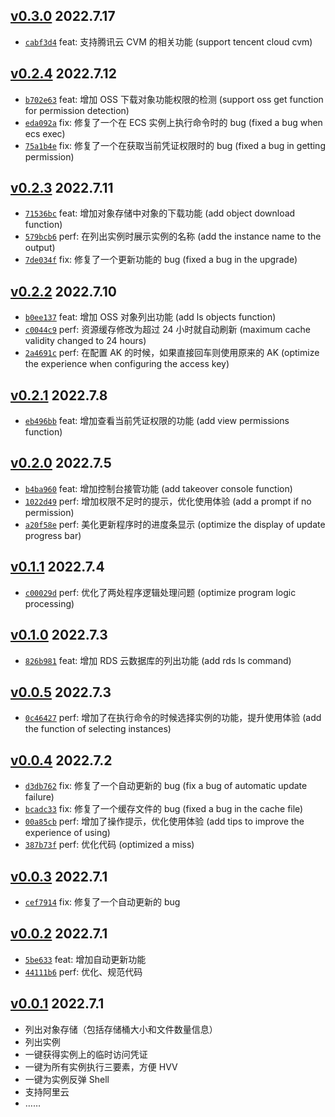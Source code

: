 ## [v0.3.0](https://github.com/teamssix/cf/releases/tag/v0.3.0) 2022.7.17

- [`cabf3d4`](https://github.com/teamssix/cf/commit/cabf3d432606a8a575825d615f47e12a079d28fe) feat: 支持腾讯云 CVM 的相关功能 (support tencent cloud cvm)

## [v0.2.4](https://github.com/teamssix/cf/releases/tag/v0.2.4) 2022.7.12

- [`b702e63`](https://github.com/teamssix/cf/commit/b702e6363642ef24582118dd14f18128a13108a3) feat: 增加 OSS 下载对象功能权限的检测 (support oss get function for permission detection)
- [`eda092a`](https://github.com/teamssix/cf/commit/eda092ae7636bac734be1a8362d1e8968394daac) fix: 修复了一个在 ECS 实例上执行命令时的 bug (fixed a bug when ecs exec)
- [`75a1b4e`](https://github.com/teamssix/cf/commit/75a1b4e9494145558e6aeedfb15799a2b1097c1c) fix: 修复了一个在获取当前凭证权限时的 bug (fixed a bug in getting permission)

## [v0.2.3](https://github.com/teamssix/cf/releases/tag/v0.2.3) 2022.7.11

- [`71536bc`](https://github.com/teamssix/cf/commit/71536bcc17692cea5cbc68c9ac05b9bfd2e95a99) feat: 增加对象存储中对象的下载功能 (add object download function)
- [`579bcb6`](https://github.com/teamssix/cf/commit/579bcb60a7c8f73ae1b778869e0fe4b4b1df9982) perf: 在列出实例时展示实例的名称 (add the instance name to the output)
- [`7de034f`](https://github.com/teamssix/cf/commit/7de034fabe183fd66babda39981e510214391b0d) fix: 修复了一个更新功能的 bug (fixed a bug in the upgrade)

## [v0.2.2](https://github.com/teamssix/cf/releases/tag/v0.2.2) 2022.7.10

- [`b0ee137`](https://github.com/teamssix/cf/commit/b0ee137755ca3e775669f871c60cac8c4decda23) feat: 增加 OSS 对象列出功能 (add ls objects function)
- [`c0044c9`](https://github.com/teamssix/cf/commit/c0044c930c133cfb92f8649c5dea3c76357215b8) perf: 资源缓存修改为超过 24 小时就自动刷新 (maximum cache validity changed to 24 hours)
- [`2a4691c`](https://github.com/teamssix/cf/commit/2a4691c1851e7f4e0561c1e2e13d690f6395d6f6) perf: 在配置 AK 的时候，如果直接回车则使用原来的 AK (optimize the experience when configuring the access key)

## [v0.2.1](https://github.com/teamssix/cf/releases/tag/v0.2.1) 2022.7.8

- [`eb496bb`](https://github.com/teamssix/cf/commit/eb496bbafb68ff576a06e24cc8ca72eb17919fb3) feat: 增加查看当前凭证权限的功能 (add view permissions function)

## [v0.2.0](https://github.com/teamssix/cf/releases/tag/v0.2.0) 2022.7.5

- [`b4ba960`](https://github.com/teamssix/cf/commit/b4ba960c4f0d056eb728fd774b34547aeaef8fd7) feat: 增加控制台接管功能 (add takeover console function)
- [`1022d49`](https://github.com/teamssix/cf/commit/1022d49f64f01740428dbfc2b06fb4ffa7469bd2) perf: 增加权限不足时的提示，优化使用体验 (add a prompt if no permission)
- [`a20f58e`](https://github.com/teamssix/cf/commit/a20f58e72e214e62aa5a868d11b637741a16e3bb) perf: 美化更新程序时的进度条显示 (optimize the display of update progress bar)

## [v0.1.1](https://github.com/teamssix/cf/releases/tag/v0.1.1) 2022.7.4

- [`c00029d`](https://github.com/teamssix/cf/commit/c00029d964f94c676aaacc166c9f44810ab679a4) perf: 优化了两处程序逻辑处理问题 (optimize program logic processing)

## [v0.1.0](https://github.com/teamssix/cf/releases/tag/v0.1.0) 2022.7.3

- [`826b981`](https://github.com/teamssix/cf/commit/826b9818dfe6f147b4649e1021844426ca9617e2) feat: 增加 RDS 云数据库的列出功能 (add rds ls command)

## [v0.0.5](https://github.com/teamssix/cf/releases/tag/v0.0.5) 2022.7.3

- [`0c46427`](https://github.com/teamssix/cf/commit/0c464272eb74e9b3f78bd9a65215fdadaf160fe4) perf: 增加了在执行命令的时候选择实例的功能，提升使用体验 (add the function of selecting instances)

## [v0.0.4](https://github.com/teamssix/cf/releases/tag/v0.0.4) 2022.7.2

- [`d3db762`](https://github.com/teamssix/cf/commit/d3db762c2e2ef0d76278b920c2c782a1bd3aafda) fix: 修复了一个自动更新的 bug (fix a bug of automatic update failure)
- [`bcadc33`](https://github.com/teamssix/cf/commit/bcadc33d1683a45519bca66706222055a1d2a017) fix: 修复了一个缓存文件的 bug (fixed a bug in the cache file)
- [`00a85cb`](https://github.com/teamssix/cf/commit/00a85cb3f09bce8bf1ec905d711afb4a3591bc78) perf: 增加了操作提示，优化使用体验 (add tips to improve the experience of using)
- [`387b73f`](https://github.com/teamssix/cf/commit/387b73f619d146991b6893a1be9ebb214f13fb34) perf: 优化代码 (optimized a miss)

## [v0.0.3](https://github.com/teamssix/cf/releases/tag/v0.0.3) 2022.7.1

* [`cef7914`](https://github.com/teamssix/cf/commit/cef7914e401f3c1883f68d59070b4edb77ade15f) fix: 修复了一个自动更新的 bug

## [v0.0.2](https://github.com/teamssix/cf/releases/tag/v0.0.2) 2022.7.1

- [`5be633`](https://github.com/teamssix/cf/commit/b5be6332d67a16c1c667e2c183371fa1640c8e16) feat: 增加自动更新功能
- [`44111b6`](https://github.com/teamssix/cf/commit/44111b69a0040230d8df7562fc18729348d35684) perf: 优化、规范代码

## [v0.0.1](https://github.com/teamssix/cf/releases/tag/v0.0.1) 2022.7.1

- 列出对象存储（包括存储桶大小和文件数量信息）
- 列出实例
- 一键获得实例上的临时访问凭证
- 一键为所有实例执行三要素，方便 HVV
- 一键为实例反弹 Shell
- 支持阿里云
- ……